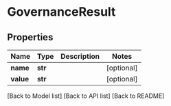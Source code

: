 # GovernanceResult

## Properties

| Name      | Type    | Description | Notes       |
| --------- | ------- | ----------- | ----------- |
| **name**  | **str** |             | \[optional] |
| **value** | **str** |             | \[optional] |

\[Back to Model list] \[Back to API list] \[Back to README]
